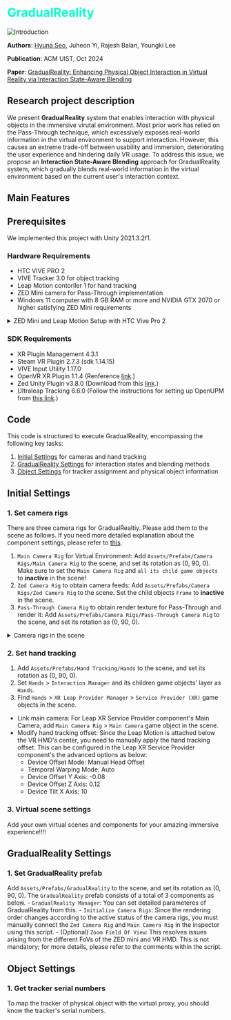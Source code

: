 # <span style="color: rgb(0, 255, 205);">**GradualReality**</span>
![Introduction](Figures/1.Introduction.png)

**Authors**: [Hyuna Seo](https://hyunaseo.github.io), Juheon Yi, Rajesh Balan, Youngki Lee 

**Publication**: ACM UIST, Oct 2024

**Paper**: [GradualReality: Enhancing Physical Object Interaction in Virtual Reality via Interaction State-Aware Blending](https://doi.org/10.1145/3654777.3676463)

## Research project description
We present **GradualReality** system that enables interaction with physical objects in the immersive virutal environment. Most prior work has relied on the Pass-Through technique, which excessively exposes real-world information in the virtual environment to support interaction. However, this causes an extreme trade-off between usability and immersion, deteriorating the user experience and hindering daily VR usage. To address this issue, we propose an **Interaction State-Aware Blending** approach for GradualReality system, which gradually blends real-world information in the virtual environment based on the current user's interaction context.

## Main Features 

## Prerequisites 
We implemented this project with Unity 2021.3.2f1. 

### Hardware Requirements
- HTC VIVE PRO 2
- VIVE Tracker 3.0 for object tracking 
- Leap Motion contorller 1 for hand tracking 
- ZED Mini camera for Pass-Through implementation 
- Windows 11 computer with 8 GB RAM or more and NVIDIA GTX 2070 or higher satisfying ZED Mini requirements 

<details>
    <summary>ZED Mini and Leap Motion Setup with HTC Vive Pro 2</summary>
    We have attached the ZED Mini and Leap Motion to the HTC VIVE PRO 2 as shown below.
    <p align="left">
        <img src="Figures/7.DeviceSetup.png" alt="Device Setup" width="30%" style="float:left; margin-right:30px;">
    </p>

1. **Zed Mini**
- The ZED Mini should be aligned with the center of the front camera of the HTC VIVE PRO 2.
- Putting it below the HMD's camera is one possible option, but you will need to adjust the zed camera's parameters, which ~~is a disaster~~ can make implementing Pass-Through very difficult (it becomes challenging to accurately apply Pass-Through to the exact position of objects).

2. **Leap Motion controller**
- The Leap Motion is attached below the front camera of the HTC VIVE PRO 2.
- Since the ZED Mini obstructs the front camera, it is not possible to use hand tracking provided by VIVE, Steam, or OpenXR, making the Leap Motion necessary.

</details>

### SDK Requirements
- XR Plugin Management 4.3.1 
- Steam VR Plugin 2.7.3 (sdk 1.14.15)
- VIVE Input Utility 1.17.0
- OpenVR XR Plugin 1.1.4 (Renference [link](https://docs.unity3d.com/Packages/com.unity.xr.management@4.3/manual/index.html).)
- Zed Unity Plugin v3.8.0 (Download from this [link](https://www.stereolabs.com/en-kr/developers/release/3.8).)
- Ultraleap Tracking 6.6.0 (Follow the instructions for setting up OpenUPM from [this link](https://github.com/ultraleap/UnityPlugin?tab=readme-ov-file#Installation).)


## Code 
This code is structured to execute GradualReality, encompassing the following key tasks:

1. [Initial Settings](#initial-settings) for cameras and hand tracking
2. [GradualReality Settings](#gradualreality-settings) for interaction states and blending methods
3. [Object Settings](#object-settings) for tracker assignment and physical object information

## Initial Settings

### 1. Set camera rigs
There are three camera rigs for GradualRealtiy. Please add them to the scene as follows. If you need more detailed explanation about the component settings, please refer to [this](./Assets/Prefabs/Camera%20Rigs).
1. `Main Camera Rig` for Virtual Environment: Add `Assets/Prefabs/Camera Rigs/Main Camera Rig` to the scene, and set its rotation as (0, 90, 0). Make sure to set the `Main Camera Rig` and `all its child game objects` to **inactive** in the scene!
2. `Zed Camera Rig` to obtain camera feeds: Add `Assets/Prefabs/Camera Rigs/Zed Camera Rig` to the scene. Set the child objects `Frame` to **inactive** in the scene.
3. `Pass-Through Camera Rig` to obtain render texture for Pass-Through and render it: Add `Assets/Prefabs/Camera Rigs/Pass-Through Camera Rig` to the scene, and set its rotation as (0, 90, 0). 

<details>
    <summary>Camera rigs in the scene</summary>
    <p align="left">
        <img src="Figures/CameraRigs.PNG" alt="Camer rigs in the scene" width="30%" style="float:left; margin-right:30px;">
    </p>
</details>

### 2. Set hand tracking
1. Add `Assets/Prefabs/Hand Tracking/Hands` to the scene, and set its rotation as (0, 90, 0). 
2. Set `Hands` > `Interaction Manager` and its children game objects' layer as `Hands`. 
3. Find `Hands` > `XR Leap Provider Manager` > `Service Provider (XR)` game objects in the scene. 
- Link main camera: For Leap XR Service Provider component's Main Camera, add `Main Camera Rig` > `Main Camera` game object in the scene. 
- Modify hand tracking offset: Since the Leap Motion is attached below the VR HMD's center, you need to manually apply the hand tracking offset. This can be configured in the Leap XR Service Provider component's  the advanced options as below:
    - Device Offset Mode: Manual Head Offset
    - Temporal Warping Mode: Auto
    - Device Offset Y Axis: -0.08
    - Device Offset Z Axis: 0.12
    - Device Tilt X Axis: 10

### 3. Virtual scene settings 
Add your own virtual scenes and components for your amazing immersive experience!!!!

## GradualReality Settings 
### 1. Set GradualReality prefab
Add `Assets/Prefabs/GradualReality` to the scene, and set its rotation as (0, 90, 0). The `GradualReality` prefab consists of a total of 3 components as below. 
    - `GradualReality Manager`: You can set detailed parameteres of GradualReality from this.
    - `Initialize Camera Rigs`: Since the rendering order changes according to the active status of the camera rigs, you must manually connect the `Zed Camera Rig` and `Main Camera Rig` in the inspector using this script. 
    - (Optional) `Zoom Field Of View`: This resolves issues arising from the different FoVs of the ZED mini and VR HMD. This is not mandatory; for more details, please refer to the comments within the script.



## Object Settings 
### 1. Get tracker serial numbers
To map the tracker of physical object with the virtual proxy, you should know the tracker's serial numbers. 